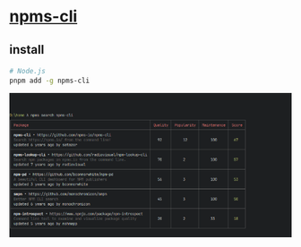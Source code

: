 # [npms-cli](https://github.com/npms-io/npms-cli)

## install

```sh
# Node.js
pnpm add -g npms-cli
```

![npms-cli](/_image/bin/npms-cli.png)
